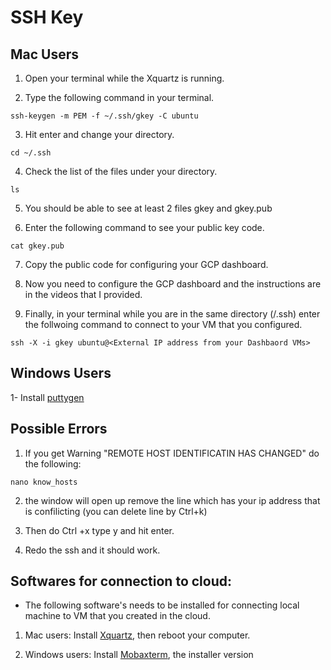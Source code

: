 # SSH Key

## Mac Users

1. Open your terminal while the Xquartz is running.

2. Type the following command in your terminal.

```
ssh-keygen -m PEM -f ~/.ssh/gkey -C ubuntu
```

3. Hit enter and change your directory.

```
cd ~/.ssh
```

4. Check the list of the files under your directory.

```
ls
```

5. You should be able to see at least 2 files gkey and gkey.pub

6. Enter the following command to see your public key code.

```
cat gkey.pub
```

7. Copy the public code for configuring your GCP dashboard.

8. Now you need to configure the GCP dashboard and the instructions are in the videos that I provided.

9. Finally, in your terminal while you are in the same directory (/.ssh) enter the follwoing command to connect to your VM that you configured.

```
ssh -X -i gkey ubuntu@<External IP address from your Dashbaord VMs>
```

## Windows Users

1- Install [puttygen](https://www.chiark.greenend.org.uk/~sgtatham/putty/latest.html)

## Possible Errors

1. If you get Warning "REMOTE HOST IDENTIFICATIN HAS CHANGED" do the following:
```
nano know_hosts 
```

2. the window will open up remove the line which has your ip address that is confilicting (you can delete line by Ctrl+k)

3. Then do Ctrl +x type y and hit enter.

4. Redo the ssh and it should work.





## Softwares for connection to cloud:

* The following software's needs to be installed for connecting local machine to VM that you created in the cloud.


1. Mac users: Install [Xquartz](https://www.xquartz.org/), then reboot your computer.

2. Windows users: Install [Mobaxterm](https://mobaxterm.mobatek.net/download-home-edition.html), the installer version